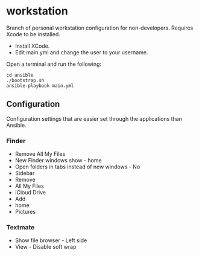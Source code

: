 # workstation

Branch of personal workstation configuration for non-developers. Requires Xcode to be installed.

- Install XCode.
- Edit main.yml and change the user to your username.

Open a terminal and run the following:

    cd ansible
    ./bootstrap.sh
    ansible-playbook main.yml

## Configuration

Configuration settings that are easier set through the applications than Ansible.

### Finder

- Remove All My Files
- New Finder windows show - home
- Open folders in tabs instead of new windows - No
- Sidebar
 - Remove
  - All My Files
  - iCloud Drive
 - Add
  - home
  - Pictures

### Textmate

- Show file browser - Left side
- View - Disable soft wrap
